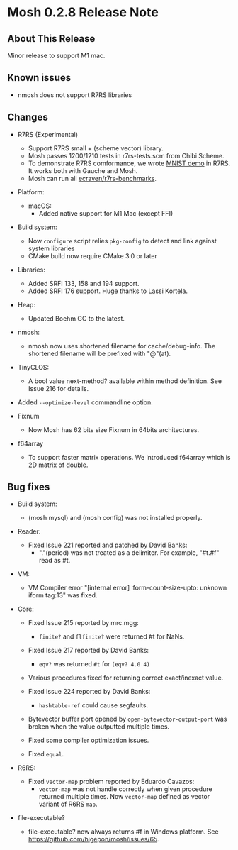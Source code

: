 Mosh 0.2.8 Release Note
=======================

About This Release
------------------

Minor release to support M1 mac.

Known issues
------------

- nmosh does not support R7RS libraries

Changes
-------

- R7RS (Experimental)
  - Support R7RS small + (scheme vector) library.
  - Mosh passes 1200/1210 tests in r7rs-tests.scm from Chibi Scheme.
  - To demonstrate R7RS comformance, we wrote [MNIST demo](https://github.com/higepon/mosh/tree/master/tests/mnist) in R7RS. It works both with Gauche and Mosh.
  - Mosh can run all [ecraven/r7rs-benchmarks](https://github.com/ecraven/r7rs-benchmarks/pull/64).

- Platform:
  - macOS:
    - Added native support for M1 Mac (except FFI)

- Build system:
  - Now `configure` script relies `pkg-config` to detect and link against
    system libraries
  - CMake build now require CMake 3.0 or later

- Libraries:
  - Added SRFI 133, 158 and 194 support.
  - Added SRFI 176 support. Huge thanks to Lassi Kortela.

- Heap:
  - Updated Boehm GC to the latest.

- nmosh:
  - nmosh now uses shortened filename for cache/debug-info. The shortened
    filename will be prefixed with "@"(at).

- TinyCLOS:
  - A bool value next-method? available within method definition. See
    Issue 216 for details.

- Added `--optimize-level` commandline option.

- Fixnum
  - Now Mosh has 62 bits size Fixnum in 64bits architectures.

- f64array
  - To support faster matrix operations. We introduced f64array which is 2D matrix of double.

Bug fixes
---------

- Build system:
  - (mosh mysql) and (mosh config) was not installed properly.

- Reader:
  - Fixed Issue 221 reported and patched by David Banks:
    - "."(period) was not treated as a delimiter. For example, "#t.#f"
      read as #t.

- VM:
  - VM Compiler error "[internal error] iform-count-size-upto: unknown
    iform tag:13" was fixed.

- Core:
  - Fixed Issue 215 reported by mrc.mgg:
    - `finite?` and `flfinite?` were returned #t for NaNs.

  - Fixed Issue 217 reported by David Banks:
    - `eqv?` was returned `#t` for `(eqv? 4.0 4)`

  - Various procedures fixed for returning correct exact/inexact value.

  - Fixed Issue 224 reported by David Banks:
    - `hashtable-ref` could cause segfaults.

  - Bytevector buffer port opened by `open-bytevector-output-port` was broken
    when the value outputted multiple times.

  - Fixed some compiler optimization issues.

  - Fixed `equal`.

- R6RS:
  - Fixed `vector-map` problem reported by Eduardo Cavazos:
    - `vector-map` was not handle correctly when given procedure returned
      multiple times. Now `vector-map` defined as vector variant of R6RS
      `map`.

- file-executable?
  - file-executable? now always returns #f in Windows platform.
    See https://github.com/higepon/mosh/issues/65.
